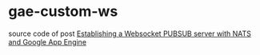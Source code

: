 # gae-custom-ws

source code of post [Establishing a Websocket PUBSUB server with NATS and Google App Engine](https://kaichu.io/2020/03/16/gae-custom-ws)
